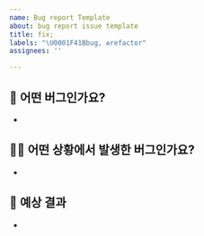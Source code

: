 ```yaml
---
name: Bug report Template
about: bug report issue template
title: fix;
labels: "\U0001F41Bbug, ♻️refactor"
assignees: ''

---
```


## 🐛 어떤 버그인가요?
<!-- 진행할 작업에 대해 간단하게 설명해주세요 -->

- 


## 🤷‍♂️ 어떤 상황에서 발생한 버그인가요?
<!--(가능하면) Given-When-Then 형식으로 서술해주세요 -->

- 


## 🤔 예상 결과
<!-- 예상했던 정상적인 결과가 어떤 것이었는지 설명해주세요 -->

-
